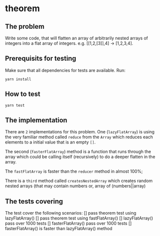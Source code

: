 # theorem

## The problem
Write some code, that will flatten an array of arbitrarily nested arrays of integers into a flat array of integers. e.g. [[1,2,[3]],4] -&gt; [1,2,3,4]. 

## Prerequisits for testing
Make sure that all dependencies for tests are available. Run:
```
yarn install
```

## How to test
```
yarn test
```

## The implementation
There are `2` implementations for this problem. One (`lazyFlatArray`) is using the very familiar method called `reduce` from the `Array` which reduces each elements to a initial value that is an empty `[]`.

The second (`fasterFlatArray`) method is a function that runs through the array which could be calling itself (recursively) to do a deeper flatten in the array.

The `fastFlatArray` is faster than the `reducer` method in almost 100%;

There is a `third` method called `createsNestedArray` which creates random nested arrays (that may contain numbers or, array of (numbers||array)

## The tests covering
The test cover the following scenarios:
[] pass theorem test using lazyFlatArray()
[] pass theorem test using fastFlatArray()
[] lazyFlatArray() pass over 1000 tests
[] fasterFlatArray() pass over 1000 tests
[] fasterFlatArray() is faster than lazyFlatArray() method


